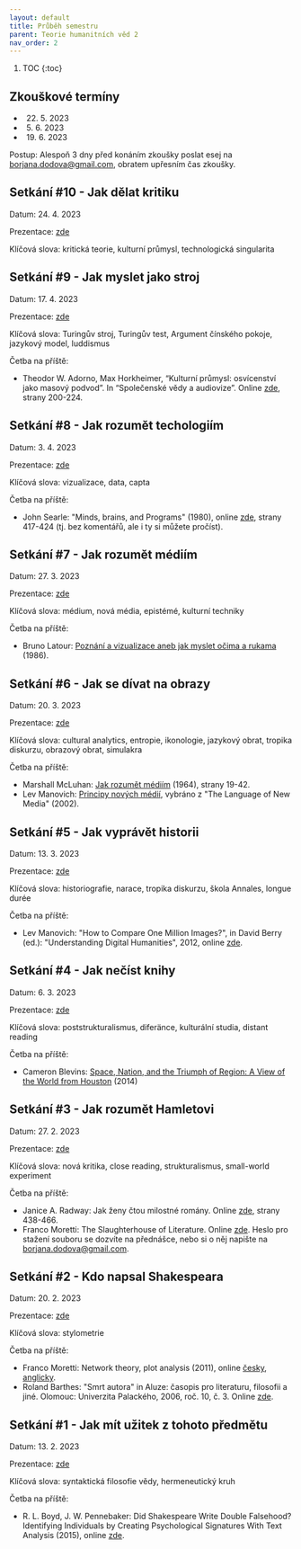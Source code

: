 ```yaml
---
layout: default
title: Průběh semestru
parent: Teorie humanitních věd 2 
nav_order: 2
---
```


1. TOC
{:toc}

## Zkouškové termíny
- &thinsp; 22. 5. 2023
- &thinsp; 5. 6. 2023
- &thinsp; 19. 6. 2023

Postup: Alespoň 3 dny před konáním zkoušky poslat esej na borjana.dodova@gmail.com, obratem upřesním čas zkoušky.

## Setkání #10 - Jak dělat kritiku

Datum: 24. 4. 2023

Prezentace: [zde](https://bdodova.github.io/prezentace_LS_2022_23_THV2_UP/10-jak_delat_kritiku.html)

Klíčová slova: kritická teorie, kulturní průmysl, technologická singularita

## Setkání #9 - Jak myslet jako stroj

Datum: 17. 4. 2023

Prezentace: [zde](https://bdodova.github.io/prezentace_LS_2022_23_THV2_UP/09-jak_myslet_jako_stroj.html)

Klíčová slova: Turingův stroj, Turingův test, Argument čínského pokoje, jazykový model, luddismus

Četba na příště:
- Theodor W. Adorno, Max Horkheimer, “Kulturní průmysl: osvícenství jako masový podvod”. In “Společenské vědy a audiovize”. Online [zde](https://monoskop.org/images/d/d8/Bendova_Helena_Strnad_Matej_eds_Spolecenske_vedy_a_audiovize_2014.pdf), strany 200-224.

## Setkání #8 - Jak rozumět techologiím

Datum: 3. 4. 2023

Prezentace: [zde](https://bdodova.github.io/prezentace_LS_2022_23_THV2_UP/08-jak_rozumet_technologiim.html)

Klíčová slova: vizualizace, data, capta

Četba na příště:
- John Searle: "Minds, brains, and Programs" (1980), online [zde](http://www.course.sdu.edu.cn/G2S/eWebEditor/uploadfile/20140227112825015.pdf), strany 417-424 (tj. bez komentářů, ale i ty si můžete pročíst).

## Setkání #7 - Jak rozumět médiím

Datum: 27. 3. 2023

Prezentace: [zde](https://bdodova.github.io/prezentace_LS_2022_23_THV2_UP/07-jak_rozumet_mediim.html)

Klíčová slova: médium, nová média, epistémé, kulturní techniky

Četba na příště:
- Bruno Latour: [Poznání a vizualizace aneb jak myslet očima a rukama](https://teorievedy.flu.cas.cz/index.php/tv/article/download/446/444) (1986).

## Setkání #6 - Jak se dívat na obrazy

Datum: 20. 3. 2023

Prezentace: [zde](https://bdodova.github.io/prezentace_LS_2022_23_THV2_UP/06-jak_se_divat_na_obrazy.html)

Klíčová slova: cultural analytics, entropie, ikonologie, jazykový obrat, tropika diskurzu, obrazový obrat, simulakra

Četba na příště:
- Marshall McLuhan: [Jak rozumět médiím](https://monoskop.org/images/7/77/McLuhan_Marshall_Jak_rozumet_mediim.pdf) (1964), strany 19-42.
- Lev Manovich: [Principy nových médií](https://pile.sdbs.cz/docs/Principy_novych_medii.pdf), vybráno z "The Language of New Media" (2002).

## Setkání #5 - Jak vyprávět historii

Datum: 13. 3. 2023

Prezentace: [zde](https://bdodova.github.io/prezentace_LS_2022_23_THV2_UP/05-jak_vypravet_historii.html)

Klíčová slova: historiografie, narace, tropika diskurzu, škola Annales, longue durée

Četba na příště:
* Lev Manovich: "How to Compare One Million Images?", in David Berry (ed.): "Understanding Digital Humanities", 2012, online [zde](http://softwarestudies.com/cultural_analytics/2011.How_To_Compare_One_Million_Images.pdf).

## Setkání #4 - Jak nečíst knihy

Datum: 6. 3. 2023

Prezentace: [zde](https://bdodova.github.io/prezentace_LS_2022_23_THV2_UP/04-jak_necist_knihy.html)

Klíčová slova: poststrukturalismus, diferänce, kulturální studia, distant reading

Četba na příště:
* Cameron Blevins: [Space, Nation, and the Triumph of Region: A View of the World from Houston](http://cameronblevins.org/downloads/Blevins_SpaceNationAndTheTriumphOfRegion_Color.pdf) (2014)

## Setkání #3 - Jak rozumět Hamletovi

Datum: 27. 2. 2023

Prezentace: [zde](https://bdodova.github.io/prezentace_LS_2022_23_THV2_UP/03-jak_rozumět_hamletovi.html)

Klíčová slova: nová kritika, close reading, strukturalismus, small-world experiment

Četba na příště:
* Janice A. Radway: Jak ženy čtou milostné romány. Online [zde](https://monoskop.org/images/d/d8/Bendova_Helena_Strnad_Matej_eds_Spolecenske_vedy_a_audiovize_2014.pdf), strany 438-466.
* Franco Moretti: The Slaughterhouse of Literature. Online [zde](http://invertedpendulum.cz/dh/Moretti-Slaughterhouse-of-Lit.pdf). Heslo pro stažení souboru se dozvíte na přednášce, nebo si o něj napište na borjana.dodova@gmail.com.

## Setkání #2 - Kdo napsal Shakespeara

Datum: 20. 2. 2023

Prezentace: [zde](https://bdodova.github.io/prezentace_LS_2022_23_THV2_UP/02-kdo_napsal_shakespeara.html)

Klíčová slova: stylometrie

Četba na příště:
* Franco Moretti: Network theory, plot analysis (2011), online [česky](https://bdodova.github.io/prezentace_LS_2022_23_THV2_UP/texts/moretti-teorie_siti_a_analyza_syzetu.pdf), [anglicky](https://litlab.stanford.edu/LiteraryLabPamphlet2.pdf).
* Roland Barthes: "Smrt autora" in Aluze: časopis pro literaturu, filosofii a jiné. Olomouc: Univerzita Palackého, 2006, roč. 10, č. 3. Online [zde](https://monoskop.org/images/d/de/Barthes_Roland_1968_2006_Smrt_autora.pdf).

## Setkání #1 - Jak mít užitek z tohoto předmětu

Datum: 13. 2. 2023

Prezentace: [zde](https://bdodova.github.io/prezentace_LS_2022_23_THV2_UP/01-jak_mit_uzitek_z_tohoto_predmetu.html)

Klíčová slova: syntaktická filosofie vědy, hermeneutický kruh

Četba na příště:
* R. L. Boyd, J. W. Pennebaker: Did Shakespeare Write Double Falsehood? Identifying Individuals by Creating Psychological Signatures With Text Analysis (2015), online [zde](http://elizabethan-theatre.org/wps/wp-content/uploads/2015/07/Double-Falsehood-by-Ryan-Boyd-Psychological-Science-2015.pdf).
